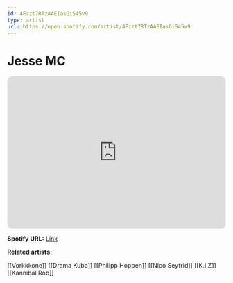 ```yaml
---
id: 4Fzzt7RTzAAEIasGiS45v9
type: artist
url: https://open.spotify.com/artist/4Fzzt7RTzAAEIasGiS45v9
---
```

# Jesse MC

<iframe style="border-radius:12px" src="https://open.spotify.com/embed/artist/4Fzzt7RTzAAEIasGiS45v9" width="100%" height="352" frameBorder="0" allowfullscreen="" allow="autoplay; clipboard-write; encrypted-media; fullscreen; picture-in-picture" loading="lazy"></iframe>

**Spotify URL:** [Link](https://open.spotify.com/artist/4Fzzt7RTzAAEIasGiS45v9)

**Related artists:**

[[Vorkkkone]]
[[Drama Kuba]]
[[Philipp Hoppen]]
[[Nico Seyfrid]]
[[K.I.Z]]
[[Kannibal Rob]]
